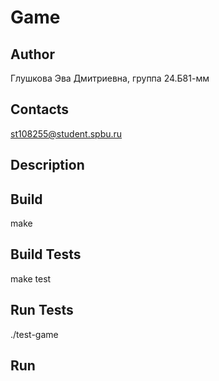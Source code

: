 # Game

## Author
Глушкова Эва Дмитриевна, группа 24.Б81-мм

## Contacts
st108255@student.spbu.ru

## Description

## Build
make <br />

## Build Tests
make test <br />

## Run Tests
./test-game <br />

## Run

